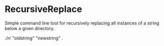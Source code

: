 # RecursiveReplace
Simple command line tool for recursively replacing all instances of a string below a given directory.

./rr "oldstring" "newstring" .
